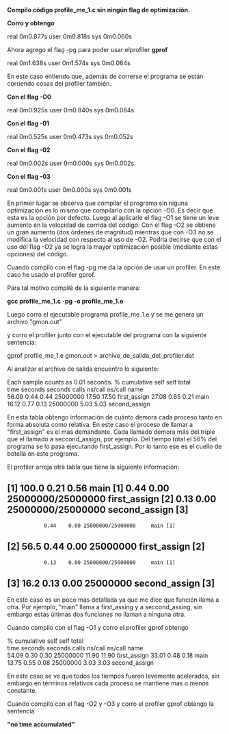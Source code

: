 
 **Compilo código profile_me_1.c sin ningún flag de optimización.**

 **Corro y obtengo** 

real	0m0.877s
user	0m0.818s
sys	0m0.060s

Ahora agrego el flag -pg para poder usar elprofiler **gprof**

real	0m1.638s
user	0m1.574s
sys	0m0.064s

En este caso entiendo que, además de correrse el programa se están corriendo cosas del profiler también.

 **Con el flag -O0**

real	0m0.925s
user	0m0.840s
sys	0m0.084s


 **Con el flag -01**

real	0m0.525s
user	0m0.473s
sys	0m0.052s

 **Con el flag -02**

real	0m0.002s
user	0m0.000s
sys	0m0.002s

 **Con el flag -03**

real	0m0.001s
user	0m0.000s
sys	0m0.001s


 En primer lugar se observa que compilar el programa sin niguna optimización es lo mismo que compilarlo con la
opción -O0. Es decir que esta es la opción por defecto. Luego al aplicarle el flag -O1 se tiene un leve aumento 
en la velocidad de corrida del código. Con el flag -O2 se obtiene un gran aumento (dos órdenes de magnitud) 
mientras que con -O3 no se modifica la velocidad con respecto al uso de -O2. Podría decirse que con el uso del 
flag -O2 ya se logra la mayor optimización posible (mediante estas opciones) del código.

Cuando compilo con el flag -pg me da la opción de usar un profiler. En este caso he usado el profiler gprof.

Para tal motivo compilé de la siguiente manera:

 **gcc profile_me_1.c -pg -o profile_me_1.e**

Luego corro el ejecutable programa profile_me_1.e y se me genera un archivo "gmon.out"

y corro el profiler junto con el ejecutable del programa con la siguiente sentencia:

gprof profile_me_1.e gmon.out > archivo_de_salida_del_profiler.dat

Al analizar el archivo de salida encuentro lo siguiente:

Each sample counts as 0.01 seconds.
  %   cumulative   self              self     total           
 time   seconds   seconds    calls  ns/call  ns/call  name    
 56.09      0.44     0.44 25000000    17.50    17.50  first_assign
 27.08      0.65     0.21                             main
 16.12      0.77     0.13 25000000     5.03     5.03  second_assign

En esta tabla obtengo información de cuánto demora cada proceso tanto en forma absoluta como relativa. En este caso
el proceso de llamar a "first_assign" es el mas demandante. Cada llamado demora más del triple que el llamado a
seccond_assign, por ejemplo. Del tiempo total el 56% del programa se lo pasa ejecutando first_assign. Por lo tanto
ese es el cuello de botella en este programa.

El profiler arroja otra tabla que tiene la siguiente información:

[1]    100.0    0.21    0.56                 main [1]
                0.44    0.00 25000000/25000000     first_assign [2]
                0.13    0.00 25000000/25000000     second_assign [3]
-----------------------------------------------
                0.44    0.00 25000000/25000000     main [1]
[2]     56.5    0.44    0.00 25000000         first_assign [2]
-----------------------------------------------
                0.13    0.00 25000000/25000000     main [1]
[3]     16.2    0.13    0.00 25000000         second_assign [3]
-----------------------------------------------

En este caso es un poco más detallada ya que me dice que función llama a otra. Por ejemplo, "main" llama a 
first_assing y a seccond_assing, sin embargo estas últimas dos funciones no llaman a ninguna otra.

Cuando compilo con el flag -O1 y corro el profiler gprof obtengo

  %   cumulative   self              self     total           
 time   seconds   seconds    calls  ns/call  ns/call  name    
 54.09      0.30     0.30 25000000    11.90    11.90  first_assign
 33.01      0.48     0.18                             main
 13.75      0.55     0.08 25000000     3.03     3.03  second_assign

En este caso se ve que todos los tiempos fueron levemente acelerados, sin embargo en términos relativos cada 
proceso se mantiene mas o menos constante.

Cuando compilo con el flag -O2 y -O3 y corro el profiler gprof obtengo la sentencia

 **"no time accumulated"**





